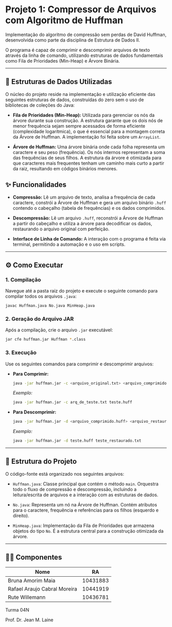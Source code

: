 # Projeto 1: Compressor de Arquivos com Algoritmo de Huffman

Implementação do algoritmo de compressão sem perdas de David Huffman, desenvolvida como parte da disciplina de Estrutura de Dados II. 

O programa é capaz de comprimir e descomprimir arquivos de texto através da linha de comando, utilizando estruturas de dados fundamentais como Fila de Prioridades (Min-Heap) e Árvore Binária.

---

## 🚀 Estruturas de Dados Utilizadas

O núcleo do projeto reside na implementação e utilização eficiente das seguintes estruturas de dados, construídas do zero sem o uso de bibliotecas de coleções do Java:

* **Fila de Prioridades (Min-Heap):** Utilizada para gerenciar os nós da árvore durante sua construção. A estrutura garante que os dois nós de menor frequência sejam sempre acessados de forma eficiente (complexidade logarítmica), o que é essencial para a montagem correta da Árvore de Huffman. A implementação foi feita sobre um `ArrayList`.

* **Árvore de Huffman:** Uma árvore binária onde cada folha representa um caractere e seu peso (frequência). Os nós internos representam a soma das frequências de seus filhos. A estrutura da árvore é otimizada para que caracteres mais frequentes tenham um caminho mais curto a partir da raiz, resultando em códigos binários menores.

## ✨ Funcionalidades

* **Compressão:** Lê um arquivo de texto, analisa a frequência de cada caractere, constrói a Árvore de Huffman e gera um arquivo binário `.huff` contendo o cabeçalho (tabela de frequências) e os dados comprimidos.
  
* **Descompressão:** Lê um arquivo `.huff`, reconstrói a Árvore de Huffman a partir do cabeçalho e utiliza a árvore para decodificar os dados, restaurando o arquivo original com perfeição.
  
* **Interface de Linha de Comando:** A interação com o programa é feita via terminal, permitindo a automação e o uso em scripts.

---

## ⚙️ Como Executar

### 1. Compilação

Navegue até a pasta raiz do projeto e execute o seguinte comando para compilar todos os arquivos `.java`:

```bash
javac Huffman.java No.java MinHeap.java
````

### 2. Geração do Arquivo JAR

Após a compilação, crie o arquivo `.jar` executável:

```bash
jar cfe huffman.jar Huffman *.class
```

### 3. Execução

Use os seguintes comandos para comprimir e descomprimir arquivos:

  * **Para Comprimir:**

    ```bash
    java -jar huffman.jar -c <arquivo_original.txt> <arquivo_comprimido.huff>
    ```

    *Exemplo:*

    ```bash
    java -jar huffman.jar -c arq_de_teste.txt teste.huff
    ```

  * **Para Descomprimir:**

    ```bash
    java -jar huffman.jar -d <arquivo_comprimido.huff> <arquivo_restaurado.txt>
    ```

    *Exemplo:*

    ```bash
    java -jar huffman.jar -d teste.huff teste_restaurado.txt
    ```

-----

## 📂 Estrutura do Projeto

O código-fonte está organizado nos seguintes arquivos:

  * `Huffman.java`: Classe principal que contém o método `main`. Orquestra todo o fluxo de compressão e descompressão, incluindo a leitura/escrita de arquivos e a interação com as estruturas de dados.
    
  * `No.java`: Representa um nó na Árvore de Huffman. Contém atributos para o caractere, frequência e referências para os filhos (esquerdo e direito).
    
  * `MinHeap.java`: Implementação da Fila de Prioridades que armazena objetos do tipo `No`. É a estrutura central para a construção otimizada da árvore.

-----

## 👨‍💻 Componentes

| Nome                           | RA         |
| ------------------------------ | ---------- |
| Bruna Amorim Maia              | 10431883   |
| Rafael Araujo Cabral Moreira   | 10441919   |
| Rute Willemann                 | 10436781   |

Turma 04N

Prof. Dr. Jean M. Laine

